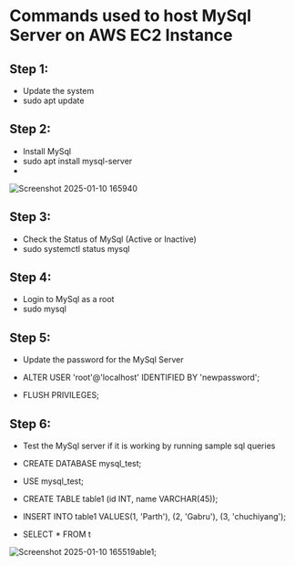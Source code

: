 # Commands used to host MySql Server on AWS EC2 Instance
## Step 1: 
* Update the system
* sudo apt update

## Step 2:
* Install MySql
* sudo apt install mysql-server
* 
![Screenshot 2025-01-10 165940](https://github.com/user-attachments/assets/a36a8ace-928f-46b9-a13c-51997706a21c)


## Step 3: 
* Check the Status of MySql (Active or Inactive)
* sudo systemctl status mysql

## Step 4: 
* Login to MySql as a root
* sudo mysql

## Step 5: 
* Update the password for the MySql Server
* ALTER USER 'root'@'localhost' IDENTIFIED BY 'newpassword';
  
* FLUSH PRIVILEGES;

## Step 6: 
* Test the MySql server if it is working by running sample sql queries
* CREATE DATABASE mysql_test;

* USE mysql_test;

* CREATE TABLE table1 (id INT, name VARCHAR(45));

* INSERT INTO table1 VALUES(1, 'Parth'), (2, 'Gabru'), (3, 'chuchiyang');

* SELECT * FROM t

![Screenshot 2025-01-10 165519](https://github.com/user-attachments/assets/1aff0bc5-ad60-48c1-b582-91fa9d7adaf9)able1;
